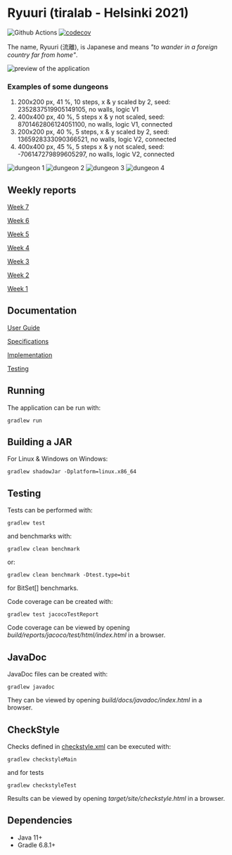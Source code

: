 # Ryuuri (tiralab - Helsinki 2021)

![Github Actions](https://github.com/Luukuton/Ryuuri-tiralab2021/workflows/Java%20CI%20with%20Gradle/badge.svg) 
[![codecov](https://codecov.io/gh/Luukuton/Ryuuri-tiralab2021/branch/main/graph/badge.svg?token=JU6DOB0RLA)](https://codecov.io/gh/Luukuton/Ryuuri-tiralab2021)

The name, Ryuuri (流離), is Japanese and means _"to wander in a foreign country far from home"_.

![preview of the application](documentation/images/preview.gif)

### Examples of some dungeons

1. 200x200 px, 41 %, 10 steps, x & y scaled by 2, seed: 2352837519905149105, no walls, logic V1
2. 400x400 px, 40 %, 5 steps x & y not scaled, seed: 8701462806124051100, no walls, logic V1, connected
3. 200x200 px, 40 %, 5 steps, x & y scaled by 2, seed: 1365928333090366521, no walls, logic V2, connected
4. 400x400 px, 45 %, 5 steps x & y not scaled, seed: -706147279899605297, no walls, logic V2, connected

![dungeon 1](documentation/images/200x200_41%25_10steps_2x2scale_logicV1_nowalls_seed2352837519905149105.png)
![dungeon 2](documentation/images/400x400_40%25_5steps_1x1scale_logicV1_nowalls_connected_seed8701462806124051100.png)
![dungeon 3](documentation/images/200x200_40%25_5steps_2x2scale_logicV2_nowalls_connected_seed1365928333090366521.png)
![dungeon 4](documentation/images/400x400_45%25_5steps_1x1scale_logicV2_nowalls_connected_seed-706147279899605297.png)

## Weekly reports

[Week 7](documentation/weekly_reports/week6.md)

[Week 6](documentation/weekly_reports/week6.md)

[Week 5](documentation/weekly_reports/week5.md)

[Week 4](documentation/weekly_reports/week4.md)

[Week 3](documentation/weekly_reports/week3.md)

[Week 2](documentation/weekly_reports/week2.md)

[Week 1](documentation/weekly_reports/week1.md)

## Documentation

[User Guide](documentation/user_guide.md)

[Specifications](documentation/specifications.md)

[Implementation](documentation/implementation.md)

[Testing](documentation/testing.md)

## Running

The application can be run with:
```
gradlew run
```

## Building a JAR
For Linux & Windows on Windows:
```
gradlew shadowJar -Dplatform=linux.x86_64
```

## Testing

Tests can be performed with: 
```
gradlew test
```

and benchmarks with: 
```
gradlew clean benchmark
```
or:
```
gradlew clean benchmark -Dtest.type=bit
```
for BitSet[] benchmarks.

Code coverage can be created with:
```
gradlew test jacocoTestReport
```

Code coverage can be viewed by opening _build/reports/jacoco/test/html/index.html_ in a browser.

## JavaDoc

JavaDoc files can be created with:
```
gradlew javadoc
```

They can be viewed by opening _build/docs/javadoc/index.html_ in a browser.

## CheckStyle

Checks defined in [checkstyle.xml](config/checkstyle/checkstyle.xml) can be executed with:
```
gradlew checkstyleMain
```
and for tests
```
gradlew checkstyleTest
```

Results can be viewed by opening _target/site/checkstyle.html_ in a browser.

## Dependencies
* Java 11+
* Gradle 6.8.1+
